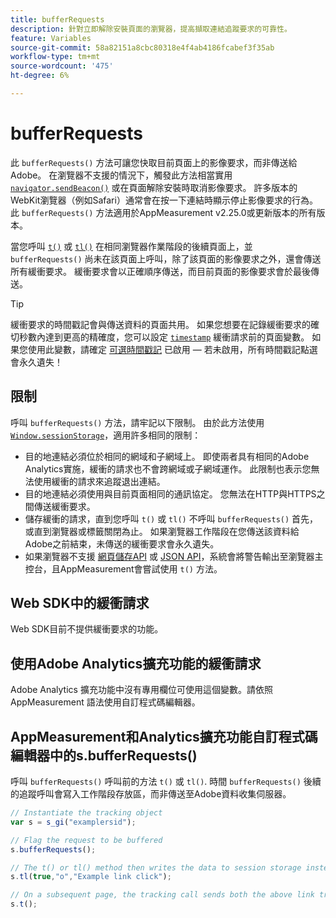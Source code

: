 ```yaml
---
title: bufferRequests
description: 針對立即解除安裝頁面的瀏覽器，提高擷取連結追蹤要求的可靠性。
feature: Variables
source-git-commit: 58a82151a8cbc80318e4f4ab4186fcabef3f35ab
workflow-type: tm+mt
source-wordcount: '475'
ht-degree: 6%

---
```


# bufferRequests

此 `bufferRequests()` 方法可讓您快取目前頁面上的影像要求，而非傳送給Adobe。 在瀏覽器不支援的情況下，觸發此方法相當實用 [`navigator.sendBeacon()`](https://developer.mozilla.org/zh-TW/docs/Web/API/Navigator/sendBeacon) 或在頁面解除安裝時取消影像要求。 許多版本的WebKit瀏覽器（例如Safari）通常會在按一下連結時顯示停止影像要求的行為。 此 `bufferRequests()` 方法適用於AppMeasurement v2.25.0或更新版本的所有版本。

當您呼叫 [`t()`](t-method.md) 或 [`tl()`](tl-method.md) 在相同瀏覽器作業階段的後續頁面上，並 `bufferRequests()` 尚未在該頁面上呼叫，除了該頁面的影像要求之外，還會傳送所有緩衝要求。 緩衝要求會以正確順序傳送，而目前頁面的影像要求會於最後傳送。

>[!TIP]
>
>緩衝要求的時間戳記會與傳送資料的頁面共用。 如果您想要在記錄緩衝要求的確切秒數內達到更高的精確度，您可以設定 [`timestamp`](../page-vars/timestamp.md) 緩衝請求前的頁面變數。 如果您使用此變數，請確定 [可選時間戳記](/help/technotes/timestamps-optional.md) 已啟用 — 若未啟用，所有時間戳記點選會永久遺失！

## 限制

呼叫 `bufferRequests()` 方法，請牢記以下限制。 由於此方法使用 [`Window.sessionStorage`](https://developer.mozilla.org/en-US/docs/Web/API/Web_Storage_API)，適用許多相同的限制：

* 目的地連結必須位於相同的網域和子網域上。 即使兩者具有相同的Adobe Analytics實施，緩衝的請求也不會跨網域或子網域運作。 此限制也表示您無法使用緩衝的請求來追蹤退出連結。
* 目的地連結必須使用與目前頁面相同的通訊協定。 您無法在HTTP與HTTPS之間傳送緩衝要求。
* 儲存緩衝的請求，直到您呼叫 `t()` 或 `tl()` 不呼叫 `bufferRequests()` 首先，或直到瀏覽器或標籤關閉為止。 如果瀏覽器工作階段在您傳送該資料給Adobe之前結束，未傳送的緩衝要求會永久遺失。
* 如果瀏覽器不支援 [網頁儲存API](https://developer.mozilla.org/en-US/docs/Web/API/Web_Storage_API) 或 [JSON API](https://developer.mozilla.org/en-US/docs/Web/JavaScript/Reference/Global_Objects/JSON)，系統會將警告輸出至瀏覽器主控台，且AppMeasurement會嘗試使用 `t()` 方法。

## Web SDK中的緩衝請求

Web SDK目前不提供緩衝要求的功能。

## 使用Adobe Analytics擴充功能的緩衝請求

Adobe Analytics 擴充功能中沒有專用欄位可使用這個變數。請依照 AppMeasurement 語法使用自訂程式碼編輯器。

## AppMeasurement和Analytics擴充功能自訂程式碼編輯器中的s.bufferRequests()

呼叫 `bufferRequests()` 呼叫前的方法 `t()` 或 `tl()`. 時間 `bufferRequests()` 後續的追蹤呼叫會寫入工作階段存放區，而非傳送至Adobe資料收集伺服器。

```js
// Instantiate the tracking object
var s = s_gi("examplersid");

// Flag the request to be buffered
s.bufferRequests();

// The t() or tl() method then writes the data to session storage instead of sending it to Adobe
s.tl(true,"o","Example link click");

// On a subsequent page, the tracking call sends both the above link tracking call and the page view call
s.t();
```
